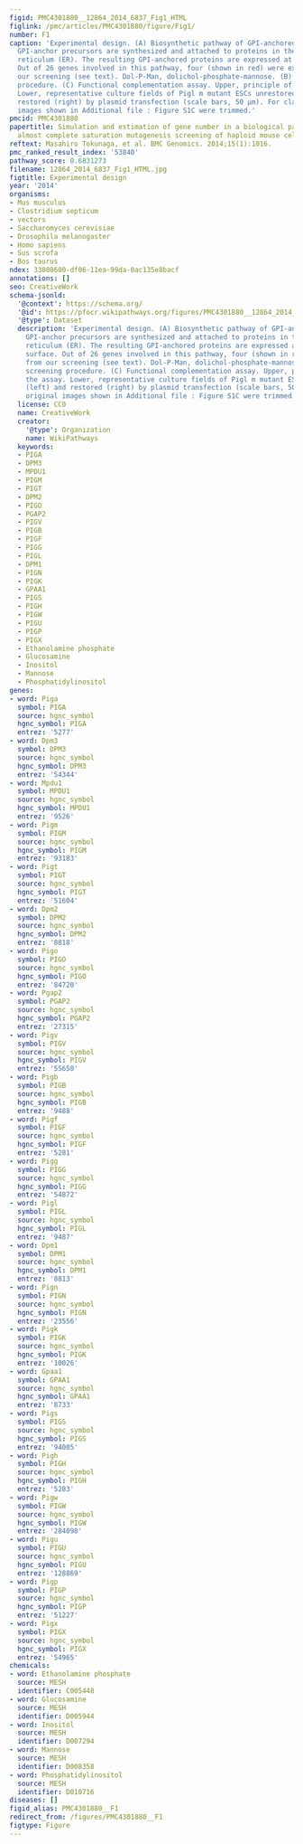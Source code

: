 ```yaml
---
figid: PMC4301880__12864_2014_6837_Fig1_HTML
figlink: /pmc/articles/PMC4301880/figure/Fig1/
number: F1
caption: 'Experimental design. (A) Biosynthetic pathway of GPI-anchored proteins.
  GPI-anchor precursors are synthesized and attached to proteins in the endoplasmic
  reticulum (ER). The resulting GPI-anchored proteins are expressed at the cell surface.
  Out of 26 genes involved in this pathway, four (shown in red) were excluded from
  our screening (see text). Dol-P-Man, dolichol-phosphate-mannose. (B) Schematic screening
  procedure. (C) Functional complementation assay. Upper, principle of the assay.
  Lower, representative culture fields of Pigl m mutant ESCs unrestored (left) and
  restored (right) by plasmid transfection (scale bars, 50 μm). For clarity, original
  images shown in Additional file : Figure S1C were trimmed.'
pmcid: PMC4301880
papertitle: Simulation and estimation of gene number in a biological pathway using
  almost complete saturation mutagenesis screening of haploid mouse cells.
reftext: Masahiro Tokunaga, et al. BMC Genomics. 2014;15(1):1016.
pmc_ranked_result_index: '53840'
pathway_score: 0.6831273
filename: 12864_2014_6837_Fig1_HTML.jpg
figtitle: Experimental design
year: '2014'
organisms:
- Mus musculus
- Clostridium septicum
- vectors
- Saccharomyces cerevisiae
- Drosophila melanogaster
- Homo sapiens
- Sus scrofa
- Bos taurus
ndex: 33808600-df06-11ea-99da-0ac135e8bacf
annotations: []
seo: CreativeWork
schema-jsonld:
  '@context': https://schema.org/
  '@id': https://pfocr.wikipathways.org/figures/PMC4301880__12864_2014_6837_Fig1_HTML.html
  '@type': Dataset
  description: 'Experimental design. (A) Biosynthetic pathway of GPI-anchored proteins.
    GPI-anchor precursors are synthesized and attached to proteins in the endoplasmic
    reticulum (ER). The resulting GPI-anchored proteins are expressed at the cell
    surface. Out of 26 genes involved in this pathway, four (shown in red) were excluded
    from our screening (see text). Dol-P-Man, dolichol-phosphate-mannose. (B) Schematic
    screening procedure. (C) Functional complementation assay. Upper, principle of
    the assay. Lower, representative culture fields of Pigl m mutant ESCs unrestored
    (left) and restored (right) by plasmid transfection (scale bars, 50 μm). For clarity,
    original images shown in Additional file : Figure S1C were trimmed.'
  license: CC0
  name: CreativeWork
  creator:
    '@type': Organization
    name: WikiPathways
  keywords:
  - PIGA
  - DPM3
  - MPDU1
  - PIGM
  - PIGT
  - DPM2
  - PIGO
  - PGAP2
  - PIGV
  - PIGB
  - PIGF
  - PIGG
  - PIGL
  - DPM1
  - PIGN
  - PIGK
  - GPAA1
  - PIGS
  - PIGH
  - PIGW
  - PIGU
  - PIGP
  - PIGX
  - Ethanolamine phosphate
  - Glucosamine
  - Inositol
  - Mannose
  - Phosphatidylinositol
genes:
- word: Piga
  symbol: PIGA
  source: hgnc_symbol
  hgnc_symbol: PIGA
  entrez: '5277'
- word: Dpm3
  symbol: DPM3
  source: hgnc_symbol
  hgnc_symbol: DPM3
  entrez: '54344'
- word: Mpdu1
  symbol: MPDU1
  source: hgnc_symbol
  hgnc_symbol: MPDU1
  entrez: '9526'
- word: Pigm
  symbol: PIGM
  source: hgnc_symbol
  hgnc_symbol: PIGM
  entrez: '93183'
- word: Pigt
  symbol: PIGT
  source: hgnc_symbol
  hgnc_symbol: PIGT
  entrez: '51604'
- word: Dpm2
  symbol: DPM2
  source: hgnc_symbol
  hgnc_symbol: DPM2
  entrez: '8818'
- word: Pigo
  symbol: PIGO
  source: hgnc_symbol
  hgnc_symbol: PIGO
  entrez: '84720'
- word: Pgap2
  symbol: PGAP2
  source: hgnc_symbol
  hgnc_symbol: PGAP2
  entrez: '27315'
- word: Pigv
  symbol: PIGV
  source: hgnc_symbol
  hgnc_symbol: PIGV
  entrez: '55650'
- word: Pigb
  symbol: PIGB
  source: hgnc_symbol
  hgnc_symbol: PIGB
  entrez: '9488'
- word: Pigf
  symbol: PIGF
  source: hgnc_symbol
  hgnc_symbol: PIGF
  entrez: '5281'
- word: Pigg
  symbol: PIGG
  source: hgnc_symbol
  hgnc_symbol: PIGG
  entrez: '54872'
- word: Pigl
  symbol: PIGL
  source: hgnc_symbol
  hgnc_symbol: PIGL
  entrez: '9487'
- word: Dpm1
  symbol: DPM1
  source: hgnc_symbol
  hgnc_symbol: DPM1
  entrez: '8813'
- word: Pign
  symbol: PIGN
  source: hgnc_symbol
  hgnc_symbol: PIGN
  entrez: '23556'
- word: Pigk
  symbol: PIGK
  source: hgnc_symbol
  hgnc_symbol: PIGK
  entrez: '10026'
- word: Gpaa1
  symbol: GPAA1
  source: hgnc_symbol
  hgnc_symbol: GPAA1
  entrez: '8733'
- word: Pigs
  symbol: PIGS
  source: hgnc_symbol
  hgnc_symbol: PIGS
  entrez: '94005'
- word: Pigh
  symbol: PIGH
  source: hgnc_symbol
  hgnc_symbol: PIGH
  entrez: '5283'
- word: Pigw
  symbol: PIGW
  source: hgnc_symbol
  hgnc_symbol: PIGW
  entrez: '284098'
- word: Pigu
  symbol: PIGU
  source: hgnc_symbol
  hgnc_symbol: PIGU
  entrez: '128869'
- word: Pigp
  symbol: PIGP
  source: hgnc_symbol
  hgnc_symbol: PIGP
  entrez: '51227'
- word: Pigx
  symbol: PIGX
  source: hgnc_symbol
  hgnc_symbol: PIGX
  entrez: '54965'
chemicals:
- word: Ethanolamine phosphate
  source: MESH
  identifier: C005448
- word: Glucosamine
  source: MESH
  identifier: D005944
- word: Inositol
  source: MESH
  identifier: D007294
- word: Mannose
  source: MESH
  identifier: D008358
- word: Phosphatidylinositol
  source: MESH
  identifier: D010716
diseases: []
figid_alias: PMC4301880__F1
redirect_from: /figures/PMC4301880__F1
figtype: Figure
---
```

